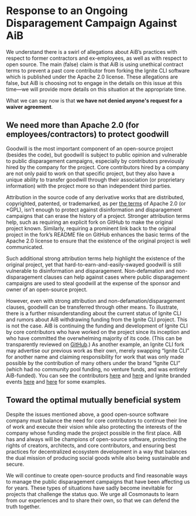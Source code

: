 # Response to an Ongoing Disparagement Campaign Against AiB

We understand there is a swirl of allegations about AiB’s practices with
respect to former contractors and ex-employees, as well as with respect to open
source. The main (false) claim is that AiB is using unethical contract terms to
prevent a past core contributor from forking the Ignite CLI software which is
published under the Apache 2.0 license. These allegations are false, but AiB is
choosing not to engage in the details on this issue at this time—we will
provide more details on this situation at the appropriate time.

What we can say now is that **we have not denied anyone's request for a waiver agreement**.

## We need more than Apache 2.0 (for employees/contractors) to protect goodwill

Goodwill is the most important component of an open-source project (besides the code), but
goodwill is subject to public opinion and vulnerable to public disparagement
campaigns, especially by contributors previously hired by the company for the
project. Core contributors hired by a company are not only paid to work on that
specific project, but they also have a unique ability to transfer goodwill
through their association (or proprietary information) with the project more so
than independent third parties.

Attribution in the source code of any derivative works that are distributed,
copyrighted, patented, or trademarked, as per [the
terms](https://www.apache.org/licenses/LICENSE-2.0) of Apache 2.0 (or \*GPL),
isn’t enough to protect against disinformation and disparagement campaigns that
can erase the history of a project. Stronger attribution terms help, such as
requiring an explicit fork on GitHub to make the original project known.
Similarly, requiring a prominent link back to the original project in the
fork’s README file on GitHub enhances the basic terms of the Apache 2.0 license
to ensure that the existence of the original project is well communicated.

Such additional strong attribution terms help highlight the existence of the
original project, yet that hard-to-earn-and-easily-swayed goodwill is still
vulnerable to disinformation and disparagement. Non-defamation and
non-disparagement clauses can help against cases where public disparagement
campaigns are used to steal goodwill at the expense of the sponsor and owner of an
open-source project. 

However, even with strong attribution and non-defamation/disparagement clauses,
goodwill can be transferred through other means. To illustrate, there is a
further misunderstanding about the current status of Ignite CLI and rumors
about AiB withdrawing funding from the Ignite CLI project. This is not the
case. AiB is continuing the funding and development of Ignite CLI by core
contributors who have worked on the project since its inception and who have
committed the overwhelming majority of its code. (This can be transparently
reviewed on [GitHub](https://github.com/ignite/cli/graphs/contributors).) As
another example, an Ignite CLI fork may advertise our previous work as their
own, merely swapping “Ignite CLI” for another name and claiming responsibility
for work that was only made possible by the contribution of many others under
the brand “Ignite CLI” (which had no community pool funding, no venture funds,
and was entirely AiB-funded). You can see the contributors
[here](https://github.com/ignite/cli/graphs/contributors) and
[here](https://docs.google.com/spreadsheets/d/1mh2Ijpfc38ZN94X7Jpy54C8ARRvFbK_cbQMrYBBGVHE/edit)
and Ignite branded events [here](https://cosmoverse.org/agenda/) and
[here](https://istanbulblockchainweek.com/ignite-workshop/) for some examples.

## Toward the optimal mutually beneficial system

Despite the issues mentioned above, a good open-source software company must
balance the need for core contributors to continue their line of work and
execute their vision while also protecting the interests of the company whose
funding made the project possible in the first place. AiB has and always will
be champions of open-source software, protecting the rights of creators,
architects, and core contributors, and ensuring best practices for
decentralized ecosystem development in a way that balances the dual mission of
producing social goods while also being sustainable and secure.

We will continue to create open-source products and find reasonable ways to
manage the public disparagement campaigns that have been affecting us for
years. These types of situations have sadly become inevitable for projects that
challenge the status quo. We urge all Cosmonauts to learn from our experiences
and to share their own, so that we can defend the truth together.

